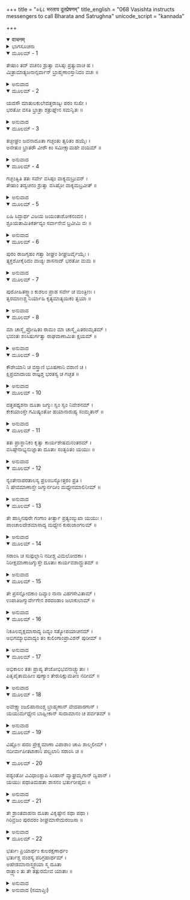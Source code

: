 +++
title = "०६८ भरताय दूतप्रेषणम्"
title_english = "068 Vasishta instructs messengers to call Bharata and Satrughna"
unicode_script = "kannada"

+++
<details open><summary>वाचनम्</summary>

<div class="audioEmbed"  caption="श्रीराम-हरिसीताराममूर्ति-घनपाठिभ्यां वचनम्" src="https://archive.org/download/Ramayana-recitation-Sriram-harisItArAmamUrti-Ghanapaati-v2/Kanda_2/Kanda_2_AYK-068-Bharathaya_dutha_Preshanam.mp3"></div>
</details>



<details><summary>ಭಾಗಸೂಚನಾ</summary>

ವಸಿಷ್ಠರ ಆದೇಶದಂತೆ ಕೇಕಯದೇಶದ ರಾಜಗೃಹಕ್ಕೆ ಐವರು ದೂತರ ಪ್ರಯಾಣ
</details>

<details open><summary>ಮೂಲಮ್ - 1</summary>

ತೇಷಾಂ ತದ್ ವಚನಂ ಶ್ರುತ್ವಾ ವಸಿಷ್ಠಃ ಪ್ರತ್ಯುವಾಚ ಹ ।  
ಮಿತ್ರಾಮಾತ್ಯಜನಾನ್ಸರ್ವಾನ್ ಬ್ರಾಹ್ಮಣಾಂಸ್ತಾನಿದಂ ವಚಃ ॥
</details>

<details><summary>ಅನುವಾದ</summary>

ಮಾರ್ಕಂಡೇಯರೆ ಮೊದಲಾದವರ ಮಾತನ್ನು ಕೇಳಿ ವಸಿಷ್ಠರು ಮಿತ್ರರಲ್ಲಿ, ಮಂತ್ರಿಗಳಲ್ಲಿ ಮತ್ತು ಆ ಸಮಸ್ತ ಬ್ರಾಹ್ಮಣರಲ್ಲಿ ಈ ಪ್ರಕಾರವಾಗಿ ನುಡಿದರು.॥1॥
</details>

<details open><summary>ಮೂಲಮ್ - 2</summary>

ಯದಸೌ ಮಾತುಲಕುಲೇದತ್ತರಾಜ್ಯಃ ಪರಂ ಸುಖೀ ।  
ಭರತೋ ವಸತಿ ಭ್ರಾತ್ರಾ ಶತ್ರುಘ್ನೇನ ಸಮನ್ವಿತಃ ॥
</details>

<details><summary>ಅನುವಾದ</summary>

ದಶರಥರಾಜನು ರಾಜ್ಯವನ್ನು ಕೊಟ್ಟ ಭರತನು ಈಗ ಶತ್ರುಘ್ನನೊಂದಿಗೆ ಮಾವನ ಮನೆಯಲ್ಲಿ ಸುಖ-ಸಂತೋಷದಿಂದ ಇರುವನು.॥2॥
</details>

<details open><summary>ಮೂಲಮ್ - 3</summary>

ತಚ್ಛೀಘ್ರಂ ಜವನಾದೂತಾ ಗಚ್ಛಂತು ತ್ವರಿತಂ ಹಯೈಃ ।  
ಅನೇತುಂ ಭ್ರಾತರೌ ವೀರೌ ಕಿಂ ಸಮೀಕ್ಷಾಮಹೇ ವಯಮ್ ॥
</details>

<details><summary>ಅನುವಾದ</summary>

ಆ ಇಬ್ಬರೂ ವೀರ ಸಹೋದರರನ್ನು ಕರೆದುಕೊಂಡು ಬರಲು ವೇಗವಾಗಿ ಹೋಗುವ ದೂತರು ಕುದುರೆಗಳನ್ನೇರಿ ಶೀಘ್ರವಾಗಿ ಇಲ್ಲಿಂದ ಹೊರಡಲಿ. ಇದಲ್ಲದೆ ಬೇರೆ ಯಾವ ವಿಚಾರ ನಾವು ಮಾಡಬಲ್ಲೆವು.॥3॥
</details>

<details open><summary>ಮೂಲಮ್ - 4</summary>

ಗಚ್ಛಂತ್ವಿತಿ ತತಃ ಸರ್ವೇ ವಸಿಷ್ಠಂ ವಾಕ್ಯಮಬ್ರುವನ್ ।  
ತೇಷಾಂ ತದ್ವಚನಂ ಶ್ರುತ್ವಾ ವಸಿಷ್ಠೋ ವಾಕ್ಯಮಬ್ರವೀತ್ ॥
</details>

<details><summary>ಅನುವಾದ</summary>

ಆಗ ಎಲ್ಲರೂ ವಸಿಷ್ಠರಲ್ಲಿ ಹೇಳಿದರು- ಹೌದು, ಹೌದು, ದೂತರನ್ನು ಅವಶ್ಯವಾಗಿ ಕಳಿಸಲಾಗುವುದು. ಇವರ ಮಾತನ್ನು ಕೇಳಿ ವಸಿಷ್ಠರು ದೂತರನ್ನು ಸಂಬೋಧಿಸುತ್ತಾ ಹೇಳಿದರು.॥4॥
</details>

<details open><summary>ಮೂಲಮ್ - 5</summary>

ಏಹಿ ಸಿದ್ಧಾರ್ಥ ವಿಜಯ ಜಯಂತಾಶೋಕನಂದನ ।  
ಶ್ರೂಯತಾಮಿತಿಕರ್ತವ್ಯಂ ಸರ್ವಾನೇವ ಬ್ರವೀಮಿ ವಃ ॥
</details>

<details><summary>ಅನುವಾದ</summary>

ಸಿದ್ಧಾರ್ಥ! ವಿಜಯ! ಜಯಂತ! ಅಶೋಕ! ಮತ್ತು ನಂದನ! ನೀವೆಲ್ಲರೂ ಬನ್ನಿರಿ. ನೀವು ಮಾಡಬೇಕಾದ ಕಾರ್ಯವನ್ನು ನಾನು ನಿಮಗೆ ಹೇಳುತ್ತೇನೆ; ಕೇಳಿ.॥5॥
</details>

<details open><summary>ಮೂಲಮ್ - 6</summary>

ಪುರಂ ರಾಜಗೃಹಂ ಗತ್ವಾ ಶೀಘ್ರಂ ಶೀಘ್ರಜರ್ವೈಯೈಃ ।  
ತ್ಯಕ್ತಶೋಕೈರಿದಂ ವಾಚ್ಯಃ ಶಾಸನಾದ್ ಭರತೋ ಮಮ ॥
</details>

<details><summary>ಅನುವಾದ</summary>

ನೀವು ಶೀಘ್ರಗಾಮಿ ಕುದುರೆಗಳನ್ನೇರಿ ಕೂಡಲೇ ರಾಜಗೃಹ ನಗರಕ್ಕೆ ಹೋಗಿರಿ ಮತ್ತು ಶೋಕಭಾವವನ್ನು ಪ್ರಕಟಿಸದೆ ನನ್ನ ಆಜ್ಞೆಗನುಸಾರ ಭರತನಿಗೆ ಹೀಗೆ ತಿಳಿಸಿರಿ.॥6॥
</details>

<details open><summary>ಮೂಲಮ್ - 7</summary>

ಪುರೋಹಿತಸ್ತ್ವಾಂ ಕುಶಲಂ ಪ್ರಾಹ ಸರ್ವೇ ಚ ಮಂತ್ರಿಣಃ ।  
ತ್ವರಮಾಣಶ್ಚ ನಿರ್ಯಾಹಿ ಕೃತ್ಯಮಾತ್ಯಯಿಕಂ ತ್ವಯಾ ॥
</details>

<details><summary>ಅನುವಾದ</summary>

ಕುಮಾರ! ಪುರೋಹಿತರು ಮತ್ತು ಸಮಸ್ತ ಮಂತ್ರಿಗಳು ನಿನಗೆ ಕುಶಲವನ್ನು ಹೇಳಿರುವರು. ಈಗ ನೀವು ಇಲ್ಲಿಂದ ಶೀಘ್ರವಾಗಿ ನಡೆಯಿರಿ. ಅಯೋಧ್ಯೆಯಲ್ಲಿ ನಿಮಗೆ ಆವಶ್ಯಕವಾದ ಕಾರ್ಯವಿದೆ.॥7॥
</details>

<details open><summary>ಮೂಲಮ್ - 8</summary>

ಮಾ ಚಾಸ್ಮೈ ಪ್ರೋಷಿತಂ ರಾಮಂ ಮಾ ಚಾಸ್ಮೈ ಪಿತರಂಮೃತಮ್ ।  
ಭವಂತಃ ಶಂಸಿಷುರ್ಗತ್ವಾ ರಾಘವಾಣಾಮಿತಃ ಕ್ಷಯಮ್ ॥
</details>

<details><summary>ಅನುವಾದ</summary>

ಭರತನಿಗೆ ಶ್ರೀರಾಮನ ವನವಾಸ ಮತ್ತು ತಂದೆಯ ಮೃತ್ಯುವಿನ ಸುದ್ದಿಯನ್ನು ಹೇಳಬೇಡಿರಿ. ಈ ಪರಿಸ್ಥಿತಿಗಳಿಂದ ರಘುವಂಶಿಯರಿಗೆ ಆದ ಅಪಾರ ನಷ್ಟವನ್ನು ಅಲ್ಲಿ ಪ್ರಸ್ತಾಪಿಸಬಾರದು.॥8॥
</details>

<details open><summary>ಮೂಲಮ್ - 9</summary>

ಕೌಶೇಯಾನಿ ಚ ವಸ್ತ್ರಾಣಿ ಭೂಷಣಾನಿ ವರಾಣಿ ಚ ।  
ಕ್ಷಿಪ್ರಮಾದಾಯ ರಾಜ್ಞಶ್ಚ ಭರತಸ್ಯ ಚ ಗಚ್ಛತ ॥
</details>

<details><summary>ಅನುವಾದ</summary>

ಕೇಕೆಯರಾಜನಿಗೆ ಹಾಗೂ ಭರತನಿಗೆ ಉಡುಗೊರೆ ಕೊಡಲು ರೇಶ್ಮೆವಸ್ತ್ರಗಳನ್ನು, ಉತ್ತುಮ ಆಭೂಷಣಗಳನ್ನು ತೆಗೆದುಕೊಂಡು ನೀವು ಇಲ್ಲಿಂದ ತ್ವರಿತವಾಗಿ ಹೊರಡಿರಿ.॥9॥
</details>

<details open><summary>ಮೂಲಮ್ - 10</summary>

ದತ್ತಪಥ್ಯಶನಾ ದೂತಾ ಜಗ್ಮುಃ ಸ್ವಂ ಸ್ವಂ ನಿವೇಶನಮ್ ।  
ಕೇಕಯಾಂಸ್ತೇ ಗಮಿಷ್ಯಂತೋ ಹಯಾನಾರುಹ್ಯ ಸಂಮ್ಮತಾನ್ ॥
</details>

<details><summary>ಅನುವಾದ</summary>

ಕೇಕೆಯದೇಶಕ್ಕೆ ಹೋಗುವ ದೂತರು ಪ್ರಯಾಣ ಭತ್ಯೆಯನ್ನು ಪಡೆದು ಉತ್ತಮ ಕುದುರೆಗಳನ್ನೇರಿ ಮೊದಲು ತಮ್ಮ-ತಮ್ಮ ಮನೆಗೆ ಹೋದರು.॥10॥
</details>

<details open><summary>ಮೂಲಮ್ - 11</summary>

ತತಃ ಪ್ರಾಸ್ಥಾನಿಕಂ ಕೃತ್ವಾ ಕಾರ್ಯಶೇಷಮನಂತರಮ್ ।  
ವಸಿಷ್ಠೇನಾಭ್ಯನುಜ್ಞಾತಾ ದೂತಾಃ ಸಂತ್ವರಿತಂ ಯಯುಃ ॥
</details>

<details><summary>ಅನುವಾದ</summary>

ಬಳಿಕ ಪ್ರಯಾಣಕ್ಕೆ ಬೇಕಾದ ಉಳಿದ ಸಿದ್ಧತೆಗಳನ್ನು ಮಾಡಿಕೊಂಡು ವಸಿಷ್ಠರ ಅಪ್ಪಣೆ ಪಡೆದು ಎಲ್ಲ ದೂತರು ಕೂಡಲೇ ಅಲ್ಲಿಂದ ಹೊರಟರು.॥11॥
</details>

<details open><summary>ಮೂಲಮ್ - 12</summary>

ನ್ಯಂತೇನಾಪರತಾಲಸ್ಯ ಪ್ರಲಂಬಸ್ಯೋತ್ತರಂ ಪ್ರತಿ ।  
ನಿ ಷೇವಮಾಣಾಸ್ತೇ ಜಗ್ಮುರ್ನದೀಂ ಮಧ್ಯೇನಮಾಲಿನೀಮ್ ॥
</details>

<details><summary>ಅನುವಾದ</summary>

ಅಪರತಾಲ ಎಂಬ ಪರ್ವತದ ದಕ್ಷಿಣದ ಕೊನೆಯ ತುದಿಯಲ್ಲಿ ಮತ್ತು ಪ್ರಲಂಬಗಿರಿಯ ಉತ್ತರಭಾಗದಲ್ಲಿ ಎರಡೂ ಪರ್ವತಗಳ ನಡುವೆ ಹರಿಯುತ್ತಿರುವ ಮಾಲಿನೀ ನದಿಯ ದಡದಲ್ಲೇ ಆ ದೂತರು ಮುಂದರಿದರು.॥12॥
</details>

<details open><summary>ಮೂಲಮ್ - 13</summary>

ತೇ ಹಾಸ್ತಿನಪುರೇ ಗಂಗಾಂ ತೀರ್ತ್ವಾ ಪ್ರತ್ಯಂಙ್ಮುಖಾ ಯಯುಃ ।  
ಪಾಂಚಾಲದೇಶಮಾಸಾದ್ಯ ಮಧ್ಯೇನ ಕುರುಜಾಂಗಲಮ್ ॥
</details>

<details><summary>ಅನುವಾದ</summary>

ಹಸ್ತಿನಾಪುರದಲ್ಲಿ ಗಂಗೆಯನ್ನು ದಾಟಿ ಅವರು ಪಶ್ಚಿಮದ ಕಡೆಗೆ ಹೋಗಿ, ಪಾಂಚಾಲ ದೇಶಕ್ಕೆ ತಲುಪಿ, ಕುರುಜಾಂಗಲ ಪ್ರದೇಶದ ನಡುವಿನಿಂದ ಮುಂದಕ್ಕೆ ಹೋದರು.॥13॥
</details>

<details open><summary>ಮೂಲಮ್ - 14</summary>

ಸರಾಂಸಿ ಚ ಸುಫುಲ್ಲಾನಿ ನದೀಶ್ಚ ವಿಮಲೋದಕಾಃ ।  
ನಿರೀಕ್ಷಮಾಣಾಜಗ್ಮುಸ್ತೇ ದೂತಾಃ ಕಾರ್ಯವಶಾದ್ದ್ರುತಮ್ ॥
</details>

<details><summary>ಅನುವಾದ</summary>

ದಾರಿಯಲ್ಲಿ ಸುಂದರ ಪುಷ್ಪಗಳಿಂದ ಸುಶೋಭಿತ ಸರೋವರಗಳನ್ನು ಹಾಗೂ ನಿರ್ಮಲ ನೀರುಳ್ಳ ನದಿಗಳನ್ನು ದರ್ಶಿಸುತ್ತಾ ಆ ದೂತರು ಕಾರ್ಯವಶ ತೀವ್ರಗತಿಯಿಂದ ಸಾಗಿದರು.॥14॥
</details>

<details open><summary>ಮೂಲಮ್ - 15</summary>

ತೇ ಪ್ರಸನ್ನೋದಕಾಂ ದಿವ್ಯಾಂ ನಾನಾ ವಿಹಗಸೇವಿತಾಮ್ ।  
ಉಪಾತಿಜಗ್ಮುರ್ವೇಗೇನ ಶರದಂಡಾಂ ಜಲಾಕುಲಾಮ್ ॥
</details>

<details><summary>ಅನುವಾದ</summary>

ಅನಂತರ ಅವರು ಸ್ವಚ್ಛವಾದ ಜಲದಿಂದ ಶೋಭಿಸುವ, ನೀರು ತುಂಬಿದ, ಬಗೆ-ಬಗೆಯ ಪಕ್ಷಿಗಳಿಂದ ಸೇವಿತವಾದ ದಿವ್ಯ ಶರದಂಡಾನದಿಯ ತೀರಕ್ಕೆ ತಲುಪಿ, ಅದನ್ನು ವೇಗವಾಗಿ ದಾಟಿಹೋದರು.॥15॥
</details>

<details open><summary>ಮೂಲಮ್ - 16</summary>

ನಿಕೂಲವೃಕ್ಷಮಾಸಾದ್ಯ ದಿವ್ಯಂ ಸತ್ಯೋಪಯಾಚನಮ್ ।  
ಅಭಿಗಮ್ಯಾಭಿವಾದ್ಯಂ ತಂ ಕುಲಿಂಗಾಂಪ್ರಾವಿಶನ್ ಪುರೀಮ್ ॥
</details>

<details><summary>ಅನುವಾದ</summary>

ಶರದಂಡಾ ನದಿಯ ಪಶ್ಚಿಮ ತೀರದಲ್ಲಿ ಒಂದು ದಿವ್ಯ ವೃಕ್ಷವಿದ್ದು, ಅದರಲ್ಲಿ ಯಾವುದೋ ದೇವತೆಯು ವಾಸಿಸುತ್ತಿತ್ತು; ಅದಕ್ಕಾಗಿ ಅಲ್ಲಿ ಬೇಡಿದುದು ಸತ್ಯ(ಸಫಲ)ವಾಗುತ್ತಿತ್ತು. ಆದ್ದರಿಂದ ಅದರ ಹೆಸರು ಸತ್ಯೋಪಯಾಚನ ಎಂದಾಯಿತು. ಆ ವಂದನೀಯ ವೃಕ್ಷದ ಬಳಿಗೆ ಹೋಗಿ ದೂತರು ಅದರ ಪ್ರದಕ್ಷಿಣೆ ಮಾಡಿ, ಅಲ್ಲಿಂದ ಮುಂದಕ್ಕೆ ಹೋಗಿ ಅವರು ಕುಲಿಂಗಾ ಎಂಬ ಪುರಿಯನ್ನು ಪ್ರವೇಶಿಸಿದರು.॥16॥
</details>

<details open><summary>ಮೂಲಮ್ - 17</summary>

ಅಭಿಕಾಲಂ ತತಃ ಪ್ರಾಪ್ಯ ತೇಜೋಭಿಭವನಾಚ್ಚ್ಯುತಾಃ ।  
ಪಿತೃಪೈತಾಮಹೀಂ ಪುಣ್ಯಾಂ ತೇರುರಿಕ್ಷುಮತೀಂ ನದೀಮ್ ॥
</details>

<details><summary>ಅನುವಾದ</summary>

ಅಲ್ಲಿಂದ ತೇಜೋಭಿಭವನ ಎಂಬ ಊರನ್ನು ದಾಟಿ, ಅವರು ಅಭಿಕಾಲ ಎಂಬ ಊರಿಗೆ ತಲುಪಿ, ಅಲ್ಲಿಂದ ಮುಂದರಿದು ದಶರಥನ ಪಿತಾ-ಪ್ರಪಿತಾಮಹರಿಂದ ಸೇವಿತ ಪುಣ್ಯನದೀ ಇಕ್ಷುಮತಿಯನ್ನು ದಾಟಿದರು.॥17॥
</details>

<details open><summary>ಮೂಲಮ್ - 18</summary>

ಅವೇಕ್ಷ್ಯಾಂಜಲಿಪಾನಾಂಶ್ಚ ಬ್ರಾಹ್ಮಣಾನ್ ವೇದಪಾರಗಾನ್ ।  
ಯಯುರ್ಮಧ್ಯೇನ ಬಾಹ್ಲೀಕಾನ್ ಸುದಾಮಾನಂ ಚ ಪರ್ವತಮ್ ॥
</details>

<details><summary>ಅನುವಾದ</summary>

ಅಲ್ಲಿ ಕೇವಲ ಒಂದು ಬೊಗಸೆ ನೀರು ಕುಡಿದು, ತಪಸ್ಸು ಮಾಡುತ್ತಿದ್ದ, ವೇದಪಾರಂಗತ ಬ್ರಾಹ್ಮಣರನ್ನು ದರ್ಶಿಸಿ ಆ ದೂತರು ಬಾಹ್ಲೀಕ ದೇಶದ ನಡುವಿನಲ್ಲಿದ್ದ ಸುದಾಮಾ ಎಂಬ ಪರ್ವತದ ಬಳಿಗೆ ತಲುಪಿದರು.॥18॥
</details>

<details open><summary>ಮೂಲಮ್ - 19</summary>

ವಿಷ್ಣೋಃ ಪದಂ ಪ್ರೇಕ್ಷ್ಯಮಾಣಾ ವಿಪಾಶಾಂ ಚಾಪಿ ಶಾಲ್ಮಲೀಮ್ ।  
ನದೀರ್ವಾಪೀತಟಾಕಾನಿ ಪಲ್ವಲಾನಿ ಸರಾಂಸಿ ಚ ॥
</details>

<details open><summary>ಮೂಲಮ್ - 20</summary>

ಪಶ್ಯಂತೋ ವಿವಿಧಾಂಶ್ಚಾಪಿ ಸಿಂಹಾನ್ ವ್ಯಾಘ್ರಮೃಗಾನ್ ದ್ವಿಪಾನ್ ।  
ಯಯುಃ ಪಥಾತಿಮಹತಾ ಶಾಸನಂ ಭರ್ತುರೀಪ್ಸವಃ ॥
</details>

<details><summary>ಅನುವಾದ</summary>

ಆ ಪರ್ವತ ತುದಿಯಲ್ಲಿದ್ದ ಭಗವಾನ್ ವಿಷ್ಣುವಿನ ಚರಣ ಚಿಹ್ನೆಯನ್ನು ದರ್ಶಿಸಿ, ಅವರು ವಿಪಾಶಾ (ವ್ಯಾಸ) ಎಂಬ ನದಿಯ ಹಾಗೂ ಅದರ ತೀರದಲ್ಲಿದ್ದ ಶಾಲ್ಮಲೀ ವೃಕ್ಷದ ಬಳಿಗೆ ಹೋದರು. ಅಲ್ಲಿಂದ ಮುಂದೆ ಹೋಗುತ್ತಾ ಅನೇಕ ನದಿಗಳನ್ನು, ಬಾವಿಗಳನ್ನು, ಝರಿಗಳನ್ನು, ಕಲ್ಯಾಣಿಗಳನ್ನು, ಸರೋವರಗಳನ್ನು ಹಾಗೂ ಬಗೆ-ಬಗೆಯ ವನ್ಯಜಂತುಗಳಾದ ಸಿಂಹ, ಹುಲಿ, ಜಿಂಕೆ, ಆನೆಗಳನ್ನು ನೋಡಿದರು. ಆ ದೂತರು ವಿಶಾಲವಾದ ಮಾರ್ಗದಿಂದ ಮುನ್ನಡೆದರು. ಅವರು ತಮ್ಮ ಸ್ವಾಮಿಯ ಇಚ್ಛೆಯನ್ನು ಶೀಘ್ರವಾಗಿ ಪಾಲಿಸಲು ಇಚ್ಛಿಸುತ್ತಿದ್ದರು.॥19-20॥
</details>

<details open><summary>ಮೂಲಮ್ - 21</summary>

ತೇ ಶ್ರಾಂತವಾಹನಾ ದೂತಾ ವಿಕೃಷ್ಟೇನ ಸಥಾ ಪಥಾ ।  
ಗಿರಿವ್ರಜಂ ಪುರವರಂ ಶೀಘ್ರಮಾಸೇದುರಂಜಸಾ ॥
</details>

<details><summary>ಅನುವಾದ</summary>

ಆ ದೂತರ ಕುದುರೆಗಳು ಓಡುತ್ತಾ-ಓಡುತ್ತಾ ಬಳಲಿದ್ದವು. ಆ ಮಾರ್ಗವು ಬಹಳ ದೂರದವರೆಗಿದ್ದು, ಉಪದ್ರವಗಳಿಂದ ರಹಿತವಾಗಿತ್ತು. ಅದನ್ನು ಕ್ರಮಿಸಿ ಎಲ್ಲ ದೂತರು ಶೀಘ್ರವಾಗಿ ಯಾವುದೇ ಕಷ್ಟಗಳಿಲ್ಲದ ಶ್ರೇಷ್ಠ ಗಿರಿವ್ರಜನಗರಕ್ಕೆ ತಲುಪಿದರು.॥21॥
</details>

<details open><summary>ಮೂಲಮ್ - 22</summary>

ಭರ್ತುಃ ಪ್ರಿಯಾರ್ಥಂ ಕುಲರಕ್ಷಣಾರ್ಥಂ  
ಭರ್ತುಶ್ಚ ವಂಶಸ್ಯ ಪರಿಗ್ರಹಾರ್ಥಮ್ ।  
ಅಹೇಡಮಾನಾಸ್ತ್ವರಯಾ ಸ್ಮ ದೂತಾ  
ರಾತ್ರ್ಯಾಂ ತು ತೇ ತತ್ಪುರಮೇವ ಯಾತಾಃ ॥
</details>

<details><summary>ಅನುವಾದ</summary>

ತಮ್ಮ ಸ್ವಾಮಿ ವಸಿಷ್ಠರ ಸಂತೋಷಕ್ಕಾಗಿ ಹಾಗೂ ಪ್ರಜಾಜನರನ್ನು ರಕ್ಷಿಸಲು, ದಶರಥನ ವಂಶಪರಂಪರಾಗತ ರಾಜ್ಯವನ್ನು ಭರತನು ಸ್ವೀಕರಿಸುವಂತೆ ಸಾದರ ತತ್ಪರರಾದ ಆ ದೂತರು ಬಹಳ ಉತ್ಸುಕರಾಗಿ ನಡೆಯುತ್ತಾ ರಾತ್ರಿಯಲ್ಲಿ ಆ ರಾಜಗೃಹ ನಗರಕ್ಕೆ ತಲುಪಿದರು.॥22॥
</details>

<details><summary>ಅನುವಾದ (ಸಮಾಪ್ತಿಃ)</summary>

ಶ್ರೀವಾಲ್ಮೀಕಿ ವಿರಚಿತ ಆರ್ಷರಾಮಾಯಣ ಆದಿಕಾವ್ಯದ ಅಯೋಧ್ಯಾಕಾಂಡದಲ್ಲಿ ಅರವತ್ತೆಂಟನೆಯ ಸರ್ಗ ಪೂರ್ಣವಾಯಿತು.॥68॥
</details>
